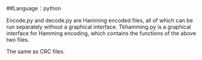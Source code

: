 ##Language：python

Encode.py and decode.py are Hamming encoded files, all of which can be run separately without a graphical interface.
Tkhamming.py is a graphical interface for Hamming encoding, which contains the functions of the above two files.

The same as CRC files.
